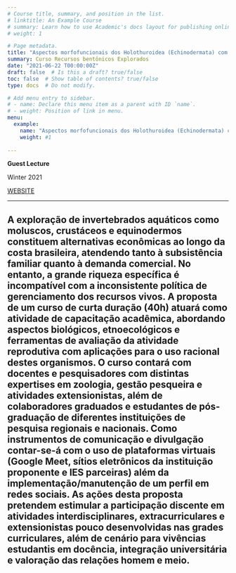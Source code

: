```yaml
---
# Course title, summary, and position in the list.
# linktitle: An Example Course
# summary: Learn how to use Academic's docs layout for publishing online courses, software documentation, and tutorials.
# weight: 1

# Page metadata.
title: "Aspectos morfofuncionais dos Holothuroidea (Echinodermata) com ênfase em reprodução"
summary: Curso Recursos bentônicos Explorados
date: "2021-06-22 T00:00:00Z"
draft: false  # Is this a draft? true/false
toc: false  # Show table of contents? true/false
type: docs  # Do not modify.

# Add menu entry to sidebar.
# - name: Declare this menu item as a parent with ID `name`.
# - weight: Position of link in menu.
menu:
  example:
    name: "Aspectos morfofuncionais dos Holothuroidea (Echinodermata) com ênfase em reprodução"
    weight: #1
    
---
```


**Guest Lecture**

Winter 2021

[WEBSITE](@recursosbentonicosexplorados)

---
A exploração de invertebrados aquáticos como moluscos, crustáceos e equinodermos constituem alternativas econômicas ao longo da costa brasileira, atendendo tanto à subsistência familiar quanto à demanda comercial. No entanto, a grande riqueza específica é incompatível com a inconsistente política de gerenciamento dos recursos vivos. A proposta de um curso de curta duração (40h) atuará como atividade de capacitação acadêmica, abordando aspectos biológicos, etnoecológicos e ferramentas de avaliação da atividade reprodutiva com aplicações para o uso racional destes organismos. O curso contará com docentes e pesquisadores com distintas expertises em zoologia, gestão pesqueira e atividades extensionistas, além de colaboradores graduados e estudantes de pós-graduação de diferentes instituições de pesquisa regionais e nacionais. Como instrumentos de comunicação e divulgação contar-se-á com o uso de plataformas virtuais (Google Meet, sítios eletrônicos da instituição proponente e IES parceiras) além da implementação/manutenção de um perfil em redes sociais. As ações desta proposta pretendem estimular a participação discente em atividades interdisciplinares, extracurriculares e extensionistas pouco desenvolvidas nas grades curriculares, além de cenário para vivências estudantis em docência, integração universitária e valoração das relações homem e meio.
---
